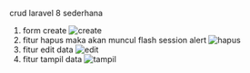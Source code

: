 crud laravel 8 sederhana 
1. form create
![create](https://user-images.githubusercontent.com/71807732/235666706-c0b7ecad-bae7-4b11-83f7-71a12ed26f8a.png)
2. fitur hapus maka akan muncul flash session alert
![hapus](https://user-images.githubusercontent.com/71807732/235666643-04988ac8-59dc-4ce1-9916-061a48d48703.png)
3. fitur edit data
![edit](https://user-images.githubusercontent.com/71807732/235666574-2caac84f-82b6-414d-bf5d-5a493199174e.png)
4. fitur tampil data 
![tampil](https://user-images.githubusercontent.com/71807732/235666130-1b25238d-142b-462e-aeee-a1d4ccdf2099.png)
